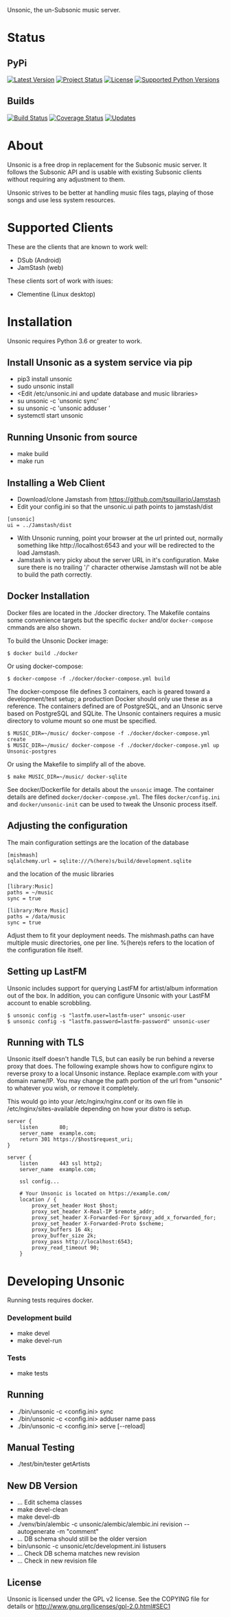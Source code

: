 Unsonic, the un-Subsonic music server.

Status
======

## PyPi

[![Latest Version](https://img.shields.io/pypi/v/unsonic.svg)](https://pypi.python.org/pypi/unsonic/)
[![Project Status](https://img.shields.io/pypi/status/unsonic.svg)](https://pypi.python.org/pypi/unsonic/)
[![License](https://img.shields.io/pypi/l/unsonic.svg)](https://pypi.python.org/pypi/unsonic/)
[![Supported Python Versions](https://img.shields.io/pypi/pyversions/unsonic.svg)](https://pypi.python.org/pypi/unsonic/)

## Builds

[![Build Status](https://travis-ci.org/redshodan/unsonic.svg?branch=master)](https://travis-ci.org/redshodan/unsonic)
[![Coverage Status](https://coveralls.io/repos/github/redshodan/unsonic/badge.svg?branch=master)](https://coveralls.io/github/redshodan/unsonic?branch=master)
[![Updates](https://pyup.io/repos/github/redshodan/unsonic/shield.svg)](https://pyup.io/repos/github/redshodan/unsonic/)


About
=====
Unsonic is a free drop in replacement for the Subsonic music server. It follows
the Subsonic API and is usable with existing Subsonic clients without requiring
any adjustment to them.

Unsonic strives to be better at handling music files tags, playing of those
songs and use less system resources.


Supported Clients
=================
These are the clients that are known to work well:
  * DSub (Android)
  * JamStash (web)

These clients sort of work with isues:
  * Clementine (Linux desktop)


Installation
============
Unsonic requires Python 3.6 or greater to work.

## Install Unsonic as a system service via pip
  * pip3 install unsonic
  * sudo unsonic install
  * <Edit /etc/unsonic.ini and update database and music libraries>
  * su unsonic -c 'unsonic sync'
  * su unsonic -c 'unsonic adduser <username> <password>'
  * systemctl start unsonic


## Running Unsonic from source
  * make build
  * make run


Installing a Web Client
-----------------------
  * Download/clone Jamstash from https://github.com/tsquillario/Jamstash
  * Edit your config.ini so that the unsonic.ui path points to jamstash/dist
  
  ```
  [unsonic]
  ui = ../Jamstash/dist
  ```
  
  * With Unsonic running, point your browser at the url printed out, normally
    something like http://localhost:6543 and your will be redirected to the load
    Jamstash.
  * Jamstash is very picky about the server URL in it's configuration. Make sure
    there is no trailing '/' character otherwise Jamstash will not be able to
    build the path correctly.


Docker Installation
-------------------
Docker files are located in the ./docker directory. The Makefile contains some 
convenience targets but the specific ``docker`` and/or ``docker-compose`` cmmands
are also shown.

To build the Unsonic Docker image:

```
$ docker build ./docker
```

Or using docker-compose:

```
$ docker-compose -f ./docker/docker-compose.yml build
```

The docker-compose file defines 3 containers, each is geared toward a development/test setup; a
production Docker should only use these as a reference. The containers defined are of PostgreSQL,
and an Unsonic serve based on PostgreSQL and SQLite. The Unsonic containers requires a music
directory to volume mount so one must be specified.

```
$ MUSIC_DIR=~/music/ docker-compose -f ./docker/docker-compose.yml create
$ MUSIC_DIR=~/music/ docker-compose -f ./docker/docker-compose.yml up Unsonic-postgres
```


Or using the Makefile to simplify all of the above.

```
$ make MUSIC_DIR=~/music/ docker-sqlite
```

See docker/Dockerfile for details about the ``unsonic`` image. The container details are 
defined ``docker/docker-compose.yml``. The files ``docker/config.ini`` and ``docker/unsonic-init``
can be used to tweak the Unsonic process itself.


Adjusting the configuration
---------------------------
The main configuration settings are the location of the database

```
[mishmash]
sqlalchemy.url = sqlite:///%(here)s/build/development.sqlite
```

and the location of the music libraries

```
[library:Music]
paths = ~/music
sync = true

[library:More Music]
paths = /data/music
sync = true

```

Adjust them to fit your deployment needs. The mishmash.paths can have multiple 
music directories, one per line. %(here)s refers to the location of the 
configuration file itself.


Setting up LastFM
-----------------
Unsonic includes support for querying LastFM for artist/album information out of
the box. In addition, you can configure Unsonic with your LastFM account to enable
scrobbling.

```
$ unsonic config -s "lastfm.user=lastfm-user" unsonic-user
$ unsonic config -s "lastfm.password=lastfm-password" unsonic-user
```

Running with TLS
----------------
Unsonic itself doesn't handle TLS, but can easily be run behind a reverse proxy
that does. The following example shows how to configure nginx to reverse proxy
to a local Unsonic instance. Replace example.com with your domain name/IP. You
may change the path portion of the url from "unsonic" to whatever you wish, or
remove it completely.

This would go into your /etc/nginx/nginx.conf or its own file in
/etc/nginx/sites-available depending on how your distro is setup.

```
server {
    listen       80;
    server_name  example.com;
    return 301 https://$host$request_uri;
}

server {
    listen       443 ssl http2;
    server_name  example.com;

    ssl config...

    # Your Unsonic is located on https://example.com/
    location / {
        proxy_set_header Host $host;
        proxy_set_header X-Real-IP $remote_addr;
        proxy_set_header X-Forwarded-For $proxy_add_x_forwarded_for;
        proxy_set_header X-Forwarded-Proto $scheme;
        proxy_buffers 16 4k;
        proxy_buffer_size 2k;
        proxy_pass http://localhost:6543;
        proxy_read_timeout 90;
    }
```

Developing Unsonic
==================
Running tests requires docker.

### Development build
  * make devel
  * make devel-run


### Tests
  * make tests


Running
-------
  * ./bin/unsonic -c <config.ini> sync
  * ./bin/unsonic -c <config.ini> adduser name pass
  * ./bin/unsonic -c <config.ini> serve [--reload]


Manual Testing
--------------
  * ./test/bin/tester getArtists


New DB Version
--------------
  * ... Edit schema classes
  * make devel-clean
  * make devel-db
  * ./venv/bin/alembic -c unsonic/alembic/alembic.ini revision --autogenerate -m
    "comment"
  * ... DB schema should still be the older version
  * bin/unsonic -c unsonic/etc/development.ini listusers
  * ... Check DB schema matches new revision
  * ... Check in new revision file


License
-------
Unsonic is licensed under the GPL v2 license. See the COPYING file for details or
http://www.gnu.org/licenses/gpl-2.0.html#SEC1
